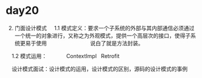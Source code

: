 # day20

2. 门面设计模式
    1.1 模式定义：要求一个子系统的外部与其内部通信必须通过一个统一的对象进行，又称之为外观模式，提供一个高层次的接口，使得子系统更易于使用
                            说白了就是方法封装。

    1.2 模式运用：
            ContextImpl   Retrofit 

    设计模式面试：设计模式的运用，设计模式的区别，源码的设计模式的事例